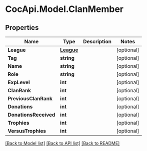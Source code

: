 # CocApi.Model.ClanMember
## Properties

Name | Type | Description | Notes
------------ | ------------- | ------------- | -------------
**League** | [**League**](League.md) |  | [optional] 
**Tag** | **string** |  | [optional] 
**Name** | **string** |  | [optional] 
**Role** | **string** |  | [optional] 
**ExpLevel** | **int** |  | [optional] 
**ClanRank** | **int** |  | [optional] 
**PreviousClanRank** | **int** |  | [optional] 
**Donations** | **int** |  | [optional] 
**DonationsReceived** | **int** |  | [optional] 
**Trophies** | **int** |  | [optional] 
**VersusTrophies** | **int** |  | [optional] 

[[Back to Model list]](../README.md#documentation-for-models) [[Back to API list]](../README.md#documentation-for-api-endpoints) [[Back to README]](../README.md)

